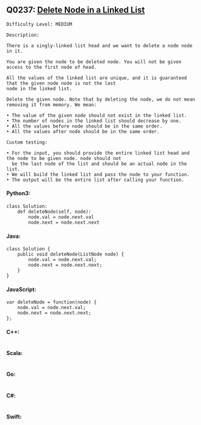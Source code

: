 ## Q0237: [Delete Node in a Linked List](https://leetcode.com/problems/delete-node-in-a-linked-list/)

```
Difficulty Level: MEDIUM
```

```
Description:

There is a singly-linked list head and we want to delete a node node in it.

You are given the node to be deleted node. You will not be given access to the first node of head.

All the values of the linked list are unique, and it is guaranteed that the given node node is not the last
node in the linked list.

Delete the given node. Note that by deleting the node, we do not mean removing it from memory. We mean:

• The value of the given node should not exist in the linked list.
• The number of nodes in the linked list should decrease by one.
• All the values before node should be in the same order.
• All the values after node should be in the same order.

Custom testing:

• For the input, you should provide the entire linked list head and the node to be given node. node should not
  be the last node of the list and should be an actual node in the list.
• We will build the linked list and pass the node to your function.
• The output will be the entire list after calling your function.

```

#### Python3:

```
class Solution:
    def deleteNode(self, node):
        node.val = node.next.val
        node.next = node.next.next
```

#### Java:

```
class Solution {
    public void deleteNode(ListNode node) {
        node.val = node.next.val;
        node.next = node.next.next;
    }
}
```

#### JavaScript:

```
var deleteNode = function(node) {
    node.val = node.next.val;
    node.next = node.next.next;
};
```

#### C++:

```

```

#### Scala:

```

```

#### Go:

```

```

#### C#:

```

```

#### Swift:

```

```